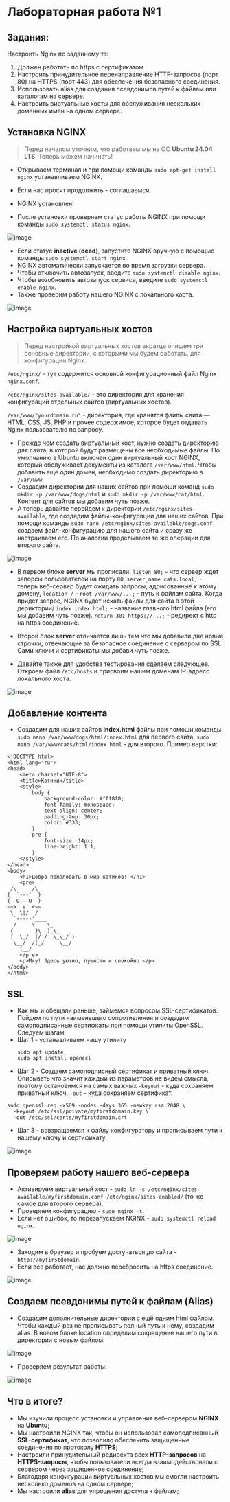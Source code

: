 # Лабораторная работа №1

## Задания:

Настроить Nginx по заданному тз:
1. Должен работать по https c сертификатом
2. Настроить принудительное перенаправление HTTP-запросов (порт 80) на HTTPS (порт 443) для обеспечения безопасного соединения.
3. Использовать alias для создания псевдонимов путей к файлам или каталогам на сервере.
4. Настроить виртуальные хосты для обслуживания нескольких доменных имен на одном сервере.

## Установка NGINX

> Перед началом уточним, что работаем мы на ОС **Ubuntu 24.04 LTS**. Теперь можем начинать!

* Открываем терминал и при помощи команды `sudo apt-get install nginx` устанавливаем NGINX.  
* Если нас просят продолжить - соглашаемся.  
* NGINX установлен!  

* После установки проверяем статус работы NGINX при помощи команды `sudo systemctl status nginx`.

![image](https://github.com/user-attachments/assets/4ae205bc-487d-40c9-86d0-58124e953f50)


* Если статус **inactive (dead)**, запустите NGINX вручную с помощью команды `sudo systemctl start nginx`.  
* NGINX автоматически запускается во время загрузки сервера.  
* Чтобы отключить автозапуск, введите `sudo systemctl disable nginx`.  
* Чтобы возобновить автозапуск сервиса, введите `sudo systemctl enable nginx`.
* Также проверим работу нашего NGINX с локального хоста.

![image](https://github.com/user-attachments/assets/c2d52b67-e381-4358-b391-69df4d27122c)


## Настройка виртуальных хостов

> Перед настройкой виртуальных хостов вкратце опишем три основные директории, с которыми мы будем работать, для конфигурации Nginx.

`/etc/nginx/` - тут содержится основной конфигурационный файл Nginx `nginx.conf`.

`/etc/nginx/sites-available/` - это директория для хранения конфигураций отдельных сайтов (виртуальных хостов).

`/var/www/"yourdomain.ru"` - директория, где хранятся файлы сайта — HTML, CSS, JS, PHP и прочее содержимое, которое будет отдавать Nginx пользователю по запросу.


* Прежде чем создать виртуальный хост, нужно создать директорию для сайта, в которой будут размещены все необходимые файлы. По умолчанию в Ubuntu включен один виртуальный хост NGINX, который обслуживает документы из каталога `/var/www/html`. Чтобы добавить еще один домен, необходимо создать директорию в `/var/www`.
* Создадим директории для наших сайтов при помощи команд `sudo mkdir -p /var/www/dogs/html` и `sudo mkdir -p /var/www/cat/html`. Контент для сайтов мы добавим чуть позже.
* А теперь давайте перейдем к директории `/etc/nginx/sites-available`, где создадим файлы-конфигурвции для наших сайтов. При помощи команды `sudo nano /etc/nginx/sites-available/dogs.conf` создаем файл-конфигурацию для нашего сайта и сразу же настраиваем его. По аналогии проделываем те же операции для второго сайта.

![image](https://github.com/user-attachments/assets/256c1507-5bdb-49ac-846c-6e7299b6af5a)


* В первом блоке **server** мы прописали: `listen 80;` - что сервер ждет запорсы пользователей на порту `80`, `server_name cats.local;` - теперь веб-сервер будет ожидать запросы, адрисованные к этому домену, `location /` - `root /var/www/...;` - путь к файлам сайта. Когда придет запрос, NGINX будет искать файлы для сайта в этой дериктории/ `index index.html;` - название главного html файла (его мы добавим чуть позже). `return 301 https://...;` - редирект с http на https соединение.
* Второй блок **server** отличается лишь тем что мы добавили две новые строчки, отвечающие за безопасное соединение с сервером по SSL. Сами ключи и сертификаты мы добави чуть позже.

* Давайте также для удобства тестирования сделаем следующее. Откроем файл `/etc/hosts` и присвоим нашим доменам IP-адресс локального хоста.

![image](https://github.com/user-attachments/assets/743fe1b8-3ec4-4e2b-aaa0-ba561af282b1)

## Добавление контента

* Создадим для наших сайтов **index.html** файлы при помощи команды `sudo nano /var/www/dogs/html/index.html` для первого сайта, `sudo nano /var/www/cats/html/index.html` - для второго. Пример верстки:
```
<!DOCTYPE html>
<html lang="ru">
<head>
    <meta charset="UTF-8">
    <title>Котики</title>
    <style>
        body {
            background-color: #fff8f0;
            font-family: monospace;
            text-align: center;
            padding-top: 30px;
            color: #333;
        }
        pre {
            font-size: 14px;
            line-height: 1.1;
        }
    </style>
</head>
<body>
    <h1>Добро пожаловать в мир котиков! </h1>
    <pre>
 /\     /\
{  `---'  }
{  O   O  }
~~>  V  <~~
 \  \|/  /
  `-----'____
  /     \    \_
 {       }\  )_\_   _
 |  \_/  |/ /  \_\_/ )
  \__/  /(_/     \__/
    (__/
    </pre>
    <p>Мяу! Здесь уютно, пушисто и спокойно </p>
</body>
</html>

```

## SSL

* Как мы и обещали раньше, займемся вопросом SSL-сертификатов. Пойдем по пути наименьшего сопротивления и создадим самоподписанные сертифкаты при помощи утилиты OpenSSL. Следуем шагам
* Шаг 1 - устанавливаем нашу утилиту
  ```
  sudo apt update
  sudo apt install openssl
  ```
* Шаг 2 - Создаем самоподписный сертификат и приватный ключ. Описывать что значит каждый из параметров не видем смысла, поэтому остановимся на самых важных `-keyout` - куда сохраняем приватный ключ, `-out` - куда сохраняем сертификат.
```
sudo openssl req -x509 -nodes -days 365 -newkey rsa:2048 \
  -keyout /etc/ssl/private/myfirstdomain.key \
  -out /etc/ssl/certs/myfirstdomain.crt
```
* Шаг 3 - вовзращаемся к файлу конфигуратору и прописываем пути к нашему ключу и сертификату.

![image](https://github.com/user-attachments/assets/f42e0410-1ce7-4690-9b30-cc877b77eaec)


## Проверяем работу нашего веб-сервера

* Активируем виртуальный хост - `sudo ln -s /etc/nginx/sites-available/myfirstdomain.conf /etc/nginx/sites-enabled/` (то же самое для второго сервера).
* Проверяем конфигурацию - `sudo nginx -t`.
* Если нет ошибок, то перезапускаем NGINX - `sudo systemctl reload nginx`.

![image](https://github.com/user-attachments/assets/1075391f-50ff-4c25-a3fb-4d977fba3838)


* Заходим в браузер и пробуем достучаться до сайта - `http://myfirstdomain`.
* Если все работает, нас должно перебросить на https соединение.

![image](https://github.com/user-attachments/assets/0f0c6775-b2c6-4559-90e7-05ac45720de1)


## Создаем псевдонимы путей к файлам (Alias)

* Создадим дополнительные директории с ещё одним html файлом. Чтобы каждый раз не прописывать полный путь к нему, создадим alias. В новом блоке location определим сокращение нашего пути в директории с новым файлом.

![image](https://github.com/user-attachments/assets/bc4875e9-879e-4da2-bcef-ef959ee54634)

* Проверяем результат работы:

![image](https://github.com/user-attachments/assets/3eaad216-a641-4cef-be99-b12da837608f)

## Что в итоге?

* Мы изучили процесс установки и управления веб-сервером **NGINX** на **Ubuntu**;
* Мы настроили NGINX так, чтобы он использовал самоподписанный **SSL-сертификат**, что позволило обеспечить защищенные соединения по протоколу **HTTPS**;
* Настроили принудительный редиректа всех **HTTP-запросов** на **HTTPS-запросы**, чтобы пользователи всегда взаимодействовали с сервером через защищенное соединение;
* Благодаря конфигурации виртуальных хостов мы смогли настроить несколько доменов на одном сервере;
* Мы настроили **alias** для упрощения доступа к файлам;

